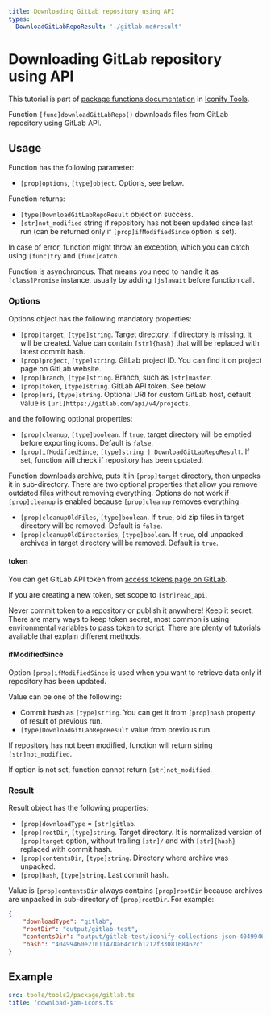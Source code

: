 ```yaml
title: Downloading GitLab repository using API
types:
  DownloadGitLabRepoResult: './gitlab.md#result'
```

# Downloading GitLab repository using API

This tutorial is part of [package functions documentation](./index.md) in [Iconify Tools](../index.md).

Function `[func]downloadGitLabRepo()` downloads files from GitLab repository using GitLab API.

## Usage

Function has the following parameter:

- `[prop]options`, `[type]object`. Options, see below.

Function returns:

- `[type]DownloadGitLabRepoResult` object on success.
- `[str]not_modified` string if repository has not been updated since last run (can be returned only if `[prop]ifModifiedSince` option is set).

In case of error, function might throw an exception, which you can catch using `[func]try` and `[func]catch`.

Function is asynchronous. That means you need to handle it as `[class]Promise` instance, usually by adding `[js]await` before function call.

### Options

Options object has the following mandatory properties:

- `[prop]target`, `[type]string`. Target directory. If directory is missing, it will be created. Value can contain `[str]{hash}` that will be replaced with latest commit hash.
- `[prop]project`, `[type]string`. GitLab project ID. You can find it on project page on GitLab website.
- `[prop]branch`, `[type]string`. Branch, such as `[str]master`.
- `[prop]token`, `[type]string`. GitLab API token. See below.
- `[prop]uri`, `[type]string`. Optional URI for custom GitLab host, default value is `[url]https://gitlab.com/api/v4/projects`.

and the following optional properties:

- `[prop]cleanup`, `[type]boolean`. If `true`, target directory will be emptied before exporting icons. Default is `false`.
- `[prop]ifModifiedSince`, `[type]string | DownloadGitLabRepoResult`. If set, function will check if repository has been updated.

Function downloads archive, puts it in `[prop]target` directory, then unpacks it in sub-directory. There are two optional properties that allow you remove outdated files without removing everything. Options do not work if `[prop]cleanup` is enabled because `[prop]cleanup` removes everything.

- `[prop]cleanupOldFiles`, `[type]boolean`. If `true`, old zip files in target directory will be removed. Default is `false`.
- `[prop]cleanupOldDirectories`, `[type]boolean`. If `true`, old unpacked archives in target directory will be removed. Default is `true`.

#### token

You can get GitLab API token from [access tokens page on GitLab](https://gitlab.com/-/profile/personal_access_tokens).

If you are creating a new token, set scope to `[str]read_api`.

Never commit token to a repository or publish it anywhere! Keep it secret. There are many ways to keep token secret, most common is using environmental variables to pass token to script. There are plenty of tutorials available that explain different methods.

#### ifModifiedSince

Option `[prop]ifModifiedSince` is used when you want to retrieve data only if repository has been updated.

Value can be one of the following:

- Commit hash as `[type]string`. You can get it from `[prop]hash` property of result of previous run.
- `[type]DownloadGitLabRepoResult` value from previous run.

If repository has not been modified, function will return string `[str]not_modified`.

If option is not set, function cannot return `[str]not_modified`.

### Result

Result object has the following properties:

- `[prop]downloadType` = `[str]gitlab`.
- `[prop]rootDir`, `[type]string`. Target directory. It is normalized version of `[prop]target` option, without trailing `[str]/` and with `[str]{hash}` replaced with commit hash.
- `[prop]contentsDir`, `[type]string`. Directory where archive was unpacked.
- `[prop]hash`, `[type]string`. Last commit hash.

Value is `[prop]contentsDir` always contains `[prop]rootDir` because archives are unpacked in sub-directory of `[prop]rootDir`. For example:

```json
{
	"downloadType": "gitlab",
	"rootDir": "output/gitlab-test",
	"contentsDir": "output/gitlab-test/iconify-collections-json-4049946",
	"hash": "40499460e21011478a64c1cb1212f3308168462c"
}
```

## Example

```yaml
src: tools/tools2/package/gitlab.ts
title: 'download-jam-icons.ts'
```
